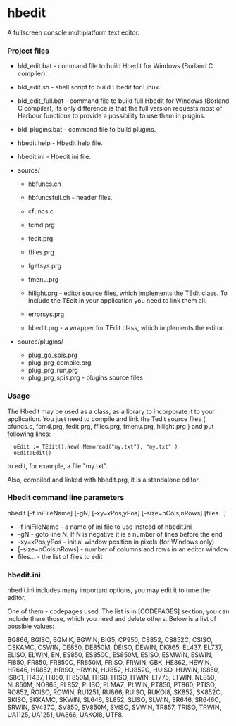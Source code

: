 # hbedit
A fullscreen console multiplatform text editor.

### Project files

  + bld_edit.bat        - command file to build Hbedit for Windows (Borland C compiler).
  + bld_edit.sh         - shell script to build Hbedit for Linux.
  + bld_edit_full.bat   - command file to build full Hbedit for Windows (Borland C compiler),
                        its only difference is that the full version requests most of Harbour
                        functions to provide a possibility to use them in plugins.
  + bld_plugins.bat     - command file to build plugins.
  + hbedit.help         - Hbedit help file.
  + hbedit.ini          - Hbedit ini file.

  + source/
    + hbfuncs.ch
    + hbfuncsfull.ch    - header files.

    + cfuncs.c
    + fcmd.prg
    + fedit.prg
    + ffiles.prg
    + fgetsys.prg
    + fmenu.prg
    + hilight.prg       - editor source files, which implements the TEdit class.
                        To include the TEdit in your application you need to link them all.

    + errorsys.prg
    + hbedit.prg        - a wrapper for TEdit class, which implements the editor.

  + source/plugins/
    + plug_go_spis.prg
    + plug_prg_compile.prg
    + plug_prg_run.prg
    + plug_prg_spis.prg - plugins source files

### Usage

  The Hbedit may be used as a class, as a library to incorporate it to your application.
  You just need to compile and link the Tedit source files ( cfuncs.c, fcmd.prg, fedit.prg,
  ffiles.prg, fmenu.prg, hilight.prg ) and put following lines:

      oEdit := TEdit():New( Memoread("my.txt"), "my.txt" )
      oEdit:Edit()

  to edit, for example, a file "my.txt".

  Also, compiled and linked with hbedit.prg, it is a standalone editor.

### Hbedit command line parameters
  
  hbedit [-f iniFileName] [-gN] [-xy=xPos,yPos] [-size=nCols,nRows] [files...]

  - -f iniFileName      - a name of ini file to use instead of hbedit.ini
  - -gN                 - goto line N; If N is negative it is a number of lines before the end
  - -xy=xPos,yPos       - initial window position in pixels (for Windows only)
  - [-size=nCols,nRows] - number of columns and rows in an editor window
  - files...            - the list of files to edit


### hbedit.ini

 hbedit.ini includes many important options, you may edit it to tune the editor.

 One of them - codepages used. The list is in [CODEPAGES] section, you can include there those,
 which you need and delete others. Below is a list of possible values:

 BG866, BGISO, BGMIK, BGWIN, BIG5, CP950, CS852, CS852C, CSISO, CSKAMC,
 CSWIN, DE850, DE850M, DEISO, DEWIN, DK865, EL437, EL737, ELISO, ELWIN,
 EN, ES850, ES850C, ES850M, ESISO, ESMWIN, ESWIN, FI850, FR850, FR850C,
 FR850M, FRISO, FRWIN, GBK, HE862, HEWIN, HR646, HR852, HRISO, HRWIN,
 HU852, HU852C, HUISO, HUWIN, IS850, IS861, IT437, IT850, IT850M, ITISB,
 ITISO, ITWIN, LT775, LTWIN, NL850, NL850M, NO865, PL852, PLISO, PLMAZ,
 PLWIN, PT850, PT860, PTISO, RO852, ROISO, ROWIN, RU1251, RU866, RUISO,
 RUKOI8, SK852, SK852C, SKISO, SKKAMC, SKWIN, SL646, SL852, SLISO, SLWIN,
 SR646, SR646C, SRWIN, SV437C, SV850, SV850M, SVISO, SVWIN, TR857, TRISO,
 TRWIN, UA1125, UA1251, UA866, UAKOI8, UTF8.
